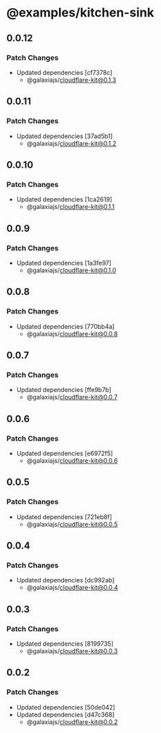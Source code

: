 # @examples/kitchen-sink

## 0.0.12

### Patch Changes

- Updated dependencies [cf7378c]
  - @galaxiajs/cloudflare-kit@0.1.3

## 0.0.11

### Patch Changes

- Updated dependencies [37ad5b1]
  - @galaxiajs/cloudflare-kit@0.1.2

## 0.0.10

### Patch Changes

- Updated dependencies [1ca2619]
  - @galaxiajs/cloudflare-kit@0.1.1

## 0.0.9

### Patch Changes

- Updated dependencies [1a3fe97]
  - @galaxiajs/cloudflare-kit@0.1.0

## 0.0.8

### Patch Changes

- Updated dependencies [770bb4a]
  - @galaxiajs/cloudflare-kit@0.0.8

## 0.0.7

### Patch Changes

- Updated dependencies [ffe9b7b]
  - @galaxiajs/cloudflare-kit@0.0.7

## 0.0.6

### Patch Changes

- Updated dependencies [e6972f5]
  - @galaxiajs/cloudflare-kit@0.0.6

## 0.0.5

### Patch Changes

- Updated dependencies [721eb8f]
  - @galaxiajs/cloudflare-kit@0.0.5

## 0.0.4

### Patch Changes

- Updated dependencies [dc992ab]
  - @galaxiajs/cloudflare-kit@0.0.4

## 0.0.3

### Patch Changes

- Updated dependencies [8199735]
  - @galaxiajs/cloudflare-kit@0.0.3

## 0.0.2

### Patch Changes

- Updated dependencies [50de042]
- Updated dependencies [d47c368]
  - @galaxiajs/cloudflare-kit@0.0.2

